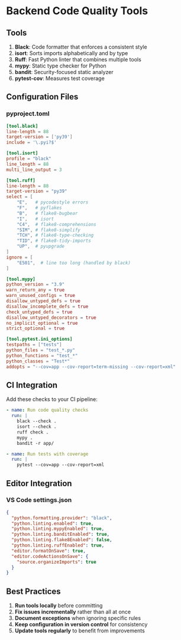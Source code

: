 # Backend Code Quality Tools

## Tools

1. **Black**: Code formatter that enforces a consistent style
2. **isort**: Sorts imports alphabetically and by type
3. **Ruff**: Fast Python linter that combines multiple tools
4. **mypy**: Static type checker for Python
5. **bandit**: Security-focused static analyzer
6. **pytest-cov**: Measures test coverage

## Configuration Files

### pyproject.toml

```toml
[tool.black]
line-length = 88
target-version = ['py39']
include = '\.pyi?$'

[tool.isort]
profile = "black"
line_length = 88
multi_line_output = 3

[tool.ruff]
line-length = 88
target-version = "py39"
select = [
    "E",   # pycodestyle errors
    "F",   # pyflakes
    "B",   # flake8-bugbear
    "I",   # isort
    "C4",  # flake8-comprehensions
    "SIM", # flake8-simplify
    "TCH", # flake8-type-checking
    "TID", # flake8-tidy-imports
    "UP",  # pyupgrade
]
ignore = [
    "E501",  # line too long (handled by black)
]

[tool.mypy]
python_version = "3.9"
warn_return_any = true
warn_unused_configs = true
disallow_untyped_defs = true
disallow_incomplete_defs = true
check_untyped_defs = true
disallow_untyped_decorators = true
no_implicit_optional = true
strict_optional = true

[tool.pytest.ini_options]
testpaths = ["tests"]
python_files = "test_*.py"
python_functions = "test_*"
python_classes = "Test*"
addopts = "--cov=app --cov-report=term-missing --cov-report=xml"
```

## CI Integration

Add these checks to your CI pipeline:

```yaml
- name: Run code quality checks
  run: |
    black --check .
    isort --check .
    ruff check .
    mypy .
    bandit -r app/

- name: Run tests with coverage
  run: |
    pytest --cov=app --cov-report=xml
```

## Editor Integration

### VS Code settings.json

```json
{
  "python.formatting.provider": "black",
  "python.linting.enabled": true,
  "python.linting.mypyEnabled": true,
  "python.linting.banditEnabled": true,
  "python.linting.flake8Enabled": false,
  "python.linting.ruffEnabled": true,
  "editor.formatOnSave": true,
  "editor.codeActionsOnSave": {
    "source.organizeImports": true
  }
}
```

## Best Practices

1. **Run tools locally** before committing
2. **Fix issues incrementally** rather than all at once
3. **Document exceptions** when ignoring specific rules
4. **Keep configuration in version control** for consistency
5. **Update tools regularly** to benefit from improvements
